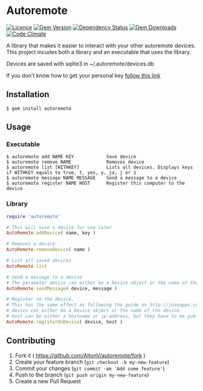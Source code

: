 # Autoremote
[![Licence](https://img.shields.io/badge/license-MIT-blue.svg)][licence]
[![Gem Version](http://img.shields.io/gem/v/autoremote.svg)][gem]
[![Dependency Status](http://img.shields.io/gemnasium/AltonV/autoremote.svg)][gemnasium]
[![Gem Downloads](https://img.shields.io/gem/dt/autoremote.svg)][gem]
[![Code Climate](https://codeclimate.com/github/AltonV/autoremote/badges/gpa.svg)][codeclimate]

[licence]: http://choosealicense.com/licenses/mit/
[gem]: https://rubygems.org/gems/autoremote
[gemnasium]: https://gemnasium.com/AltonV/autoremote
[bitdeli]: https://bitdeli.com/free "Bitdeli Badge"
[codeclimate]: https://codeclimate.com/github/AltonV/autoremote

A library that makes it easier to interact with your other autoremote devices.  
This project incudes both a library and an executable that uses the library.

Devices are saved with sqlite3 in ~/.autoremote/devices.db

If you don't know how to get your personal key [follow this link](http://joaoapps.com/autoremote/personal/)

## Installation

    $ gem install autoremote

## Usage

### Executable
    $ autoremote add NAME KEY            Save device
    $ autoremote remove NAME             Removes device
    $ autoremote list [WITHKEY]          Lists all devices. Displays keys if WITHKEY equals to true, t, yes, y, ja, j or 1
    $ autoremote message NAME MESSAGE    Send a message to a device
    $ autoremote register NAME HOST      Register this computer to the device

### Library

```ruby
require 'autoremote'

# This will save a device for use later
AutoRemote.addDevice( name, key )

# Removes a device
AutoRemote.removeDevice( name )

# List all saved devices
AutoRemote.list

# Send a message to a device
# The parameter device can either be a Device object or the name of the device
AutoRemote.sendMessage( device, message )

# Register on the device.
# This has the same effect as following the guide on http://joaoapps.com/autoremote/linux/)
# device can either be a Device object or the name of the device
# host can be either a hostname or ip-address, but they have to be public (i.e. reachable from the internet)
AutoRemote.registerOnDevice( device, host )
```

## Contributing

1. Fork it ( https://github.com/AltonV/autoremote/fork )
2. Create your feature branch (`git checkout -b my-new-feature`)
3. Commit your changes (`git commit -am 'Add some feature'`)
4. Push to the branch (`git push origin my-new-feature`)
5. Create a new Pull Request
